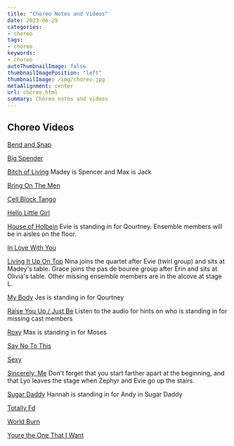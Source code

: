 ```yaml
---
title: "Choreo Notes and Videos"
date: 2023-06-29
categories:
- choreo
tags:
- choreo
keywords:
- choreo
autoThumbnailImage: false
thumbnailImagePosition: "left"
thumbnailImage: /img/choreo.jpg
metaAlignment: center
url: choreo.html
summary: Choreo notes and videos
---
```


## Choreo Videos

[Bend and Snap](../video/BendAndSnap.MOV)

[Big Spender](../video/BigSpender.mp4)

[Bitch of Living](../video/BitchOfLiving_Choreo.MOV) 
Madey is Spencer and Max is Jack

[Bring On The Men](../video/BringontheMen.mp4)

[Cell Block Tango](../video/CellBlock_Choreo.MOV)


[Hello Little Girl](../video/HelloLittleGirl.MOV)

[House of Holbein](../video/HouseOfHolbein_CHOREO.MOV) Evie is standing in for Qourtney. Ensemble members will be in aisles on the floor.

[In Love With You](../video/InLoveWithYou.mp4)

[Living It Up On Top](../video/LivingItUp_Choreo.MOV) Nina joins the quartet after Evie (twirl group) and sits at Madey's table. Grace joins the pas de bouree group after Erin and sits at Olivia's table. Other missing ensemble members are in the alcove at stage L.

[My Body](../video/MyBody.mp4) Jes is standing in for Qourtney


[Raise You Up / Just Be](../video/raiseYouUpChoreo.MOV) Listen to the audio for hints on who is standing in for missing cast members

[Roxy](../video/Roxy_Choreo.MOV) Max is standing in for Moses

[Say No To This](../video/SayNoToThis_Choreo.MOV)

[Sexy](../video/Sexy.MOV)

[Sincerely, Me](../video/SincerelyMe_Choreo.MOV) Don't forget that you start farther apart at the beginning, and that Lyo leaves the stage when Zephyr and Evie go up the stairs.

[Sugar Daddy](../video/SugarDaddy.mp4) Hannah is standing in for Andy in Sugar Daddy

[Totally Fd](../video/TotallyFed.mov)

[World Burn](../video/WorldBurn.mp4)

[Youre the One That I Want](../video/YoureTheOneThatIWant_Choreo.MOV)

